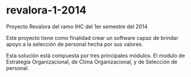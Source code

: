 revalora-1-2014
===============

Proyecto Revalora del ramo IHC del 1er semestre del 2014

Este proyecto tiene como finalidad crear un software capaz de brindar apoyo a la selección de personal hecha por sus valores.

Esta solución está compuesta por tres principales módulos. El modulo de Estrategia Organizacional, de Clima Organizacional, y de Selección de personal.
